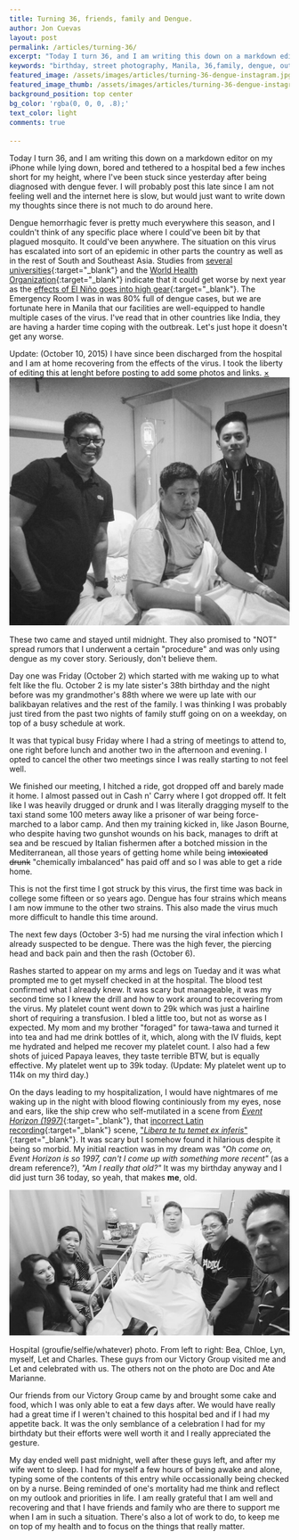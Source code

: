 ```yaml
---
title: Turning 36, friends, family and Dengue.
author: Jon Cuevas
layout: post
permalink: /articles/turning-36/
excerpt: "Today I turn 36, and I am writing this down on a markdown editor on my iPhone while lying down, bored and tethered to a hospital bed a few inches short for my height, where I've been stuck since yesterday after being diagnosed with dengue fever. I will probably post this late since I am not feeling well and the internet here is slow, but would just want to write down my thoughts since there is not much to do around here."
keywords: "birthday, street photography, Manila, 36,family, dengue, outbreak, viral"
featured_image: /assets/images/articles/turning-36-dengue-instagram.jpg
featured_image_thumb: /assets/images/articles/turning-36-dengue-instagram-mono.jpg
background_position: top center
bg_color: 'rgba(0, 0, 0, .8);'
text_color: light
comments: true

---
```

<p class="lead">
Today I turn 36, and I am writing this down on a markdown editor on my iPhone while lying down, bored and tethered to a hospital bed a few inches short for my height, where I've been stuck since yesterday after being diagnosed with dengue fever. I will probably post this late since I am not feeling well and the internet here is slow, but would just want to write down my thoughts since there is not much to do around here.	
</p>

Dengue hemorrhagic fever is pretty much everywhere this season, and I couldn't think of any specific place where I could've been bit by that plagued mosquito. It could've been anywhere. The situation on this virus has escalated into sort of an epidemic in other parts the country as well as in the rest of South and Southeast Asia. Studies from [several universities][5]{:target="_blank"} and the [World Health Organization][6]{:target="_blank"} indicate that it could get worse by next year as the [effects of El Niño goes into high gear][4]{:target="_blank"}. The Emergency Room I was in was 80% full of dengue cases, but we are fortunate here in Manila that our facilities are well-equipped to handle multiple cases of the virus. I've read that in other countries like India, they are having a harder time coping with the outbreak. Let's just hope it doesn't get any worse.

<div data-alert class="alert-box secondary">
  Update: (October 10, 2015) I have since been discharged from the hospital and I am at home recovering from the effects of the virus. I took the liberty of editing this at lenght before posting to add some photos and links.
  <a href="#" class="close">&times;</a>
</div>

<div class="offgrid-left"><img src="/assets/images/articles/turning-36-dengue-instagram-mono.jpg"><p class="caption">These two came and stayed until midnight. They also promised to "NOT" spread rumors that I underwent a certain "procedure" and was only using dengue as my cover story. Seriously, don't believe them.</p></div>

Day one was Friday (October 2) which started with me waking up to what felt like the flu. October 2 is my late sister's 38th birthday and the night before was my grandmother's 88th where we were up late with our balikbayan relatives and the rest of the family. I was thinking I was probably just tired from the past two nights of family stuff going on on a weekday, on top of a busy schedule at work.

It was that typical busy Friday where I had a string of meetings to attend to, one right before lunch and another two in the afternoon and evening. I opted to cancel the other two meetings since I was really starting to not feel well.

We finished our meeting, I hitched a ride, got dropped off and barely made it home. I almost passed out in Cash n' Carry where I got dropped off. It felt like I was heavily drugged or drunk and I was literally dragging myself to the taxi stand some 100 meters away like a prisoner of war being force-marched to a labor camp. And then my training kicked in, like Jason Bourne, who despite having two gunshot wounds on his back, manages to drift at sea and be rescued by Italian fishermen after a botched mission in the Mediterranean, all those years of getting home while being <del>intoxicated</del> <del>drunk</del> "chemically imbalanced" has paid off and so I was able to get a ride home. 

This is not the first time I got struck by this virus, the first time was back in college some fifteen or so years ago.
Dengue has four strains which means I am now immune to the other two strains. This also made the virus much more difficult to handle this time around.

The next few days (October 3-5) had me nursing the viral infection which I already suspected to be dengue. There was the high fever, the piercing head and back pain and then the rash (October 6).

Rashes started to appear on my arms and legs on Tueday and it was what prompted me to get myself checked in at the hospital. The blood test confirmed what I already knew. It was scary but manageable, it was my second time so I knew the drill and how to work around to recovering from the virus. My platelet count went down to 29k which was just a hairline short of requiring a transfusion. I bled a little too, but not as worse as I expected. My mom and my brother "foraged" for tawa-tawa and turned it into tea and had me drink bottles of it, which, along with the IV fluids, kept me hydrated and helped me recover my platelet count. I also had a few shots of juiced Papaya leaves, they taste terrible BTW, but is equally effective. My platelet went up to 39k today. (Update: My platelet went up to 114k on my third day.)

On the days leading to my hospitalization, I would have nightmares of me waking up in the night with blood flowing continiously from my eyes, nose and ears, like the ship crew who self-mutilated in a scene from [_Event Horizon (1997)_][1]{:target="_blank"}, that [incorrect Latin recording][2]{:target="_blank"} scene, ["_Libera te tu temet ex inferis_"][3]{:target="_blank"}. It was scary but I somehow found it hilarious despite it being so morbid. My initial reaction was in my dream was _"Oh come on, Event Horizon is so 1997, can't I come up with something more recent"_ (as a dream reference?), _"Am I really that old?"_ It was my birthday anyway and I did just turn 36 today, so yeah, that makes **me**, old.

<div class="aligncenter">
	<img src="/assets/images/articles/turning-36-dengue-charles-mono.jpg">
	<p class="caption">Hospital (groufie/selfie/whatever) photo. From left to right: Bea, Chloe, Lyn, myself, Let and Charles. These guys from our Victory Group visited me and Let and celebrated with us. The others not on the photo are Doc and Ate Marianne.</p>
</div>

Our friends from our Victory Group came by and brought some cake and food, which I was only able to eat a few days after. We would have really had a great time if I weren't chained to this hospital bed and if I had my appetite back. It was the only semblance of a celebration I had for my birthdaty but their efforts were well worth it and I really appreciated the gesture. 

My day ended well past midnight, well after these guys left, and after my wife went to sleep. I had for myself a few hours of being awake and alone, typing some of the contents of this entry while occassionally being checked on by a nurse. Being reminded of one's mortality had me think and reflect on my outlook and priorities in life. I am really grateful that I am well and recovering and that I have friends and family who are there to support me when I am in such a situation. There's also a lot of work to do, to keep me on top of my health and to focus on the things that really matter.


[1]: http://www.imdb.com/title/tt0119081/
[2]: http://latindiscussion.com/forum/latin/liberate-tuteme-ex-inferis.7499/#post-169327
[3]: https://www.youtube.com/watch?v=pJAFuEuBqsE
[4]: http://www.futurity.org/dengue-el-nino-southeast-asia-1020082-2/
[5]: http://www.pnas.org/content/early/2015/09/30/1501375112
[6]: https://www.ualberta.ca/~abush/clim.res2001.pdf